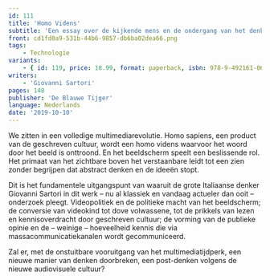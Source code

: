 ```yaml
---
id: 111
title: 'Homo Videns'
subtitle: 'Een essay over de kijkende mens en de ondergang van het denken'
front: cd1fd0a9-531b-44b6-9857-db6ba02dea66.png
tags:
    - Technologie
variants:
    - { id: 119, price: 18.99, format: paperback, isbn: 978-9-492161-86-4 }
writers:
    - 'Giovanni Sartori'
pages: 148
publisher: 'De Blauwe Tijger'
language: Nederlands
date: '2019-10-10'
---
```


We zitten in een volledige multimediarevolutie. Homo sapiens, een product van de geschreven cultuur, wordt een homo videns waarvoor het woord door het beeld is onttroond. En het beeldscherm speelt een beslissende rol. Het primaat van het zichtbare boven het verstaanbare leidt tot een zien zonder begrijpen dat abstract denken en de ideeën stopt.

Dit is het fundamentele uitgangspunt van waaruit de grote Italiaanse denker Giovanni Sartori in dit werk – nu al klassiek en vandaag actueler dan ooit – onderzoek pleegt. Videopolitiek en de politieke macht van het beeldscherm; de conversie van videokind tot dove volwassene, tot de prikkels van lezen en kennisoverdracht door geschreven cultuur; de vorming van de publieke opinie en de –  weinige – hoeveelheid kennis die via massacommunicatiekanalen wordt gecommuniceerd.

Zal er, met de onstuitbare vooruitgang van het multimediatijdperk, een nieuwe manier van denken doorbreken, een post-denken volgens de nieuwe audiovisuele cultuur?
